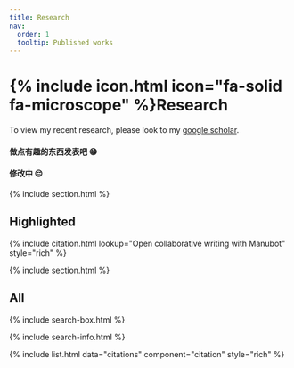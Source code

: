 ```yaml
---
title: Research
nav:
  order: 1
  tooltip: Published works
---
```


# {% include icon.html icon="fa-solid fa-microscope" %}Research

To view my recent research, please look to my [google scholar](https://scholar.google.com/citations?user=yh9vjLQAAAAJ&hl=en).

#### 做点有趣的东西发表吧 😁

#### 修改中 😔

{% include section.html %}

## Highlighted

{% include citation.html lookup="Open collaborative writing with Manubot" style="rich" %}

{% include section.html %}

## All

{% include search-box.html %}

{% include search-info.html %}

{% include list.html data="citations" component="citation" style="rich" %}
